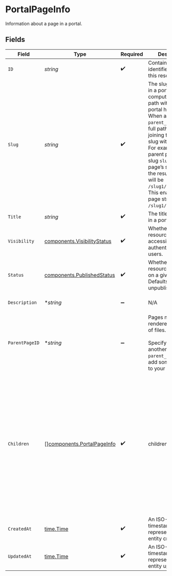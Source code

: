 # PortalPageInfo

Information about a page in a portal.


## Fields

| Field                                                                                                                                                                                                                                                                                                                                                                                                  | Type                                                                                                                                                                                                                                                                                                                                                                                                   | Required                                                                                                                                                                                                                                                                                                                                                                                               | Description                                                                                                                                                                                                                                                                                                                                                                                            | Example                                                                                                                                                                                                                                                                                                                                                                                                |
| ------------------------------------------------------------------------------------------------------------------------------------------------------------------------------------------------------------------------------------------------------------------------------------------------------------------------------------------------------------------------------------------------------ | ------------------------------------------------------------------------------------------------------------------------------------------------------------------------------------------------------------------------------------------------------------------------------------------------------------------------------------------------------------------------------------------------------ | ------------------------------------------------------------------------------------------------------------------------------------------------------------------------------------------------------------------------------------------------------------------------------------------------------------------------------------------------------------------------------------------------------ | ------------------------------------------------------------------------------------------------------------------------------------------------------------------------------------------------------------------------------------------------------------------------------------------------------------------------------------------------------------------------------------------------------ | ------------------------------------------------------------------------------------------------------------------------------------------------------------------------------------------------------------------------------------------------------------------------------------------------------------------------------------------------------------------------------------------------------ |
| `ID`                                                                                                                                                                                                                                                                                                                                                                                                   | *string*                                                                                                                                                                                                                                                                                                                                                                                               | :heavy_check_mark:                                                                                                                                                                                                                                                                                                                                                                                     | Contains a unique identifier used for this resource.                                                                                                                                                                                                                                                                                                                                                   | 5f9fd312-a987-4628-b4c5-bb4f4fddd5f7                                                                                                                                                                                                                                                                                                                                                                   |
| `Slug`                                                                                                                                                                                                                                                                                                                                                                                                 | *string*                                                                                                                                                                                                                                                                                                                                                                                               | :heavy_check_mark:                                                                                                                                                                                                                                                                                                                                                                                     | The slug of a page in a portal, used to compute its full URL path within the portal hierarchy. <br/>When a page has a `parent_page_id`, its full path is built by joining the parent’s slug with its own. <br/>For example, if a parent page has the slug `slug1` and this page’s slug is `slug2`, the resulting path will be `/slug1/slug2`. <br/>This enables nested page structures like `/slug1/slug2/slug3`.<br/> | /my-page                                                                                                                                                                                                                                                                                                                                                                                               |
| `Title`                                                                                                                                                                                                                                                                                                                                                                                                | *string*                                                                                                                                                                                                                                                                                                                                                                                               | :heavy_check_mark:                                                                                                                                                                                                                                                                                                                                                                                     | The title of a page in a portal.                                                                                                                                                                                                                                                                                                                                                                       | My Page                                                                                                                                                                                                                                                                                                                                                                                                |
| `Visibility`                                                                                                                                                                                                                                                                                                                                                                                           | [components.VisibilityStatus](../../models/components/visibilitystatus.md)                                                                                                                                                                                                                                                                                                                             | :heavy_check_mark:                                                                                                                                                                                                                                                                                                                                                                                     | Whether the resource is publicly accessible to non-authenticated users.                                                                                                                                                                                                                                                                                                                                | public                                                                                                                                                                                                                                                                                                                                                                                                 |
| `Status`                                                                                                                                                                                                                                                                                                                                                                                               | [components.PublishedStatus](../../models/components/publishedstatus.md)                                                                                                                                                                                                                                                                                                                               | :heavy_check_mark:                                                                                                                                                                                                                                                                                                                                                                                     | Whether the resource is visible on a given portal. Defaults to unpublished.                                                                                                                                                                                                                                                                                                                            | published                                                                                                                                                                                                                                                                                                                                                                                              |
| `Description`                                                                                                                                                                                                                                                                                                                                                                                          | **string*                                                                                                                                                                                                                                                                                                                                                                                              | :heavy_minus_sign:                                                                                                                                                                                                                                                                                                                                                                                     | N/A                                                                                                                                                                                                                                                                                                                                                                                                    | A custom page about developer portals                                                                                                                                                                                                                                                                                                                                                                  |
| `ParentPageID`                                                                                                                                                                                                                                                                                                                                                                                         | **string*                                                                                                                                                                                                                                                                                                                                                                                              | :heavy_minus_sign:                                                                                                                                                                                                                                                                                                                                                                                     | Pages may be rendered as a tree of files.<br/><br/>Specify the `id` of another page as the `parent_page_id` to add some hierarchy to your pages.<br/>                                                                                                                                                                                                                                                  | <nil>                                                                                                                                                                                                                                                                                                                                                                                                  |
| `Children`                                                                                                                                                                                                                                                                                                                                                                                             | [][components.PortalPageInfo](../../models/components/portalpageinfo.md)                                                                                                                                                                                                                                                                                                                               | :heavy_check_mark:                                                                                                                                                                                                                                                                                                                                                                                     | children of the page                                                                                                                                                                                                                                                                                                                                                                                   | [<br/>{<br/>"id": "d32d905a-ed33-46a3-a093-d8f536af9a8a",<br/>"slug": "hello-world",<br/>"title": "Hello world",<br/>"visibility": "public",<br/>"created_at": "2023-01-11T02:30:42.227Z",<br/>"updated_at": "2023-01-11T02:30:42.227Z",<br/>"status": "unpublished",<br/>"parent_page_id": null,<br/>"children": []<br/>}<br/>]                                                                       |
| `CreatedAt`                                                                                                                                                                                                                                                                                                                                                                                            | [time.Time](https://pkg.go.dev/time#Time)                                                                                                                                                                                                                                                                                                                                                              | :heavy_check_mark:                                                                                                                                                                                                                                                                                                                                                                                     | An ISO-8601 timestamp representation of entity creation date.                                                                                                                                                                                                                                                                                                                                          | 2022-11-04T20:10:06.927Z                                                                                                                                                                                                                                                                                                                                                                               |
| `UpdatedAt`                                                                                                                                                                                                                                                                                                                                                                                            | [time.Time](https://pkg.go.dev/time#Time)                                                                                                                                                                                                                                                                                                                                                              | :heavy_check_mark:                                                                                                                                                                                                                                                                                                                                                                                     | An ISO-8601 timestamp representation of entity update date.                                                                                                                                                                                                                                                                                                                                            | 2022-11-04T20:10:06.927Z                                                                                                                                                                                                                                                                                                                                                                               |